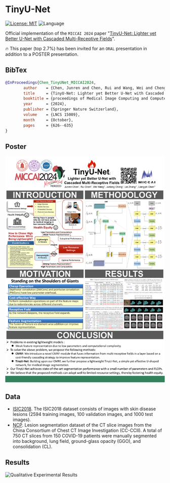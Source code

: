 # TinyU-Net

[![License: MIT](https://img.shields.io/badge/License-MIT-yellow.svg)](https://opensource.org/licenses/MIT) ![Language](https://img.shields.io/static/v1?label=By&message=Pytorch&color=red)

Official implementation of the `MICCAI 2024` paper "[TinyU-Net: Lighter yet Better U-Net with Cascaded Multi-Receptive Fields](https://doi.org/10.1007/978-3-031-72114-4_60)".

🔥 This paper (top 2.7%) has been invited for an `ORAL` presentation in addition to a POSTER presentation. 

## BibTex
```bibtex
@InProceedings{Chen_TinyUNet_MICCAI2024,
        author    = {Chen, Junren and Chen, Rui and Wang, Wei and Cheng, Junlong and Zhang, Lei and Chen, Liangyin},
        title     = {TinyU-Net: Lighter yet Better U-Net with Cascaded Multi-Receptive Fields},
        booktitle = {proceedings of Medical Image Computing and Computer Assisted Intervention -- MICCAI 2024},
        year      = {2024},
        publisher = {Springer Nature Switzerland},
        volume    = {LNCS 15009},
        month     = {October},
        pages     = {626--635}
}
```

## Poster
![Posterl Results](./assets/MICCAI2024-TinyU-Net-Poster.png "Poster")

## Data
- [ISIC2018](https://challenge.isic-archive.com/data/#2018). The ISIC2018 dataset consists of images with skin disease lesions (2594 training images, 100 validation images, and 1000 test images).
- [NCP](http://ncov-ai.big.ac.cn/download?lang=en). Lesion segmentation dataset of the CT slice images from the China Consortium of Chest CT Image Investigation (CC-CCII). A total of 750 CT slices from 150 COVID-19 patients were manually segmented into background, lung field, ground-glass opacity (GGO), and consolidation (CL).

## Results
![Qualitative Experimental Results](./assets/Qualitative_experimental_results.png "Comparative qualitative results on ISIC2018 (top two rows) and NCP (bottom two rows) datasets.")
